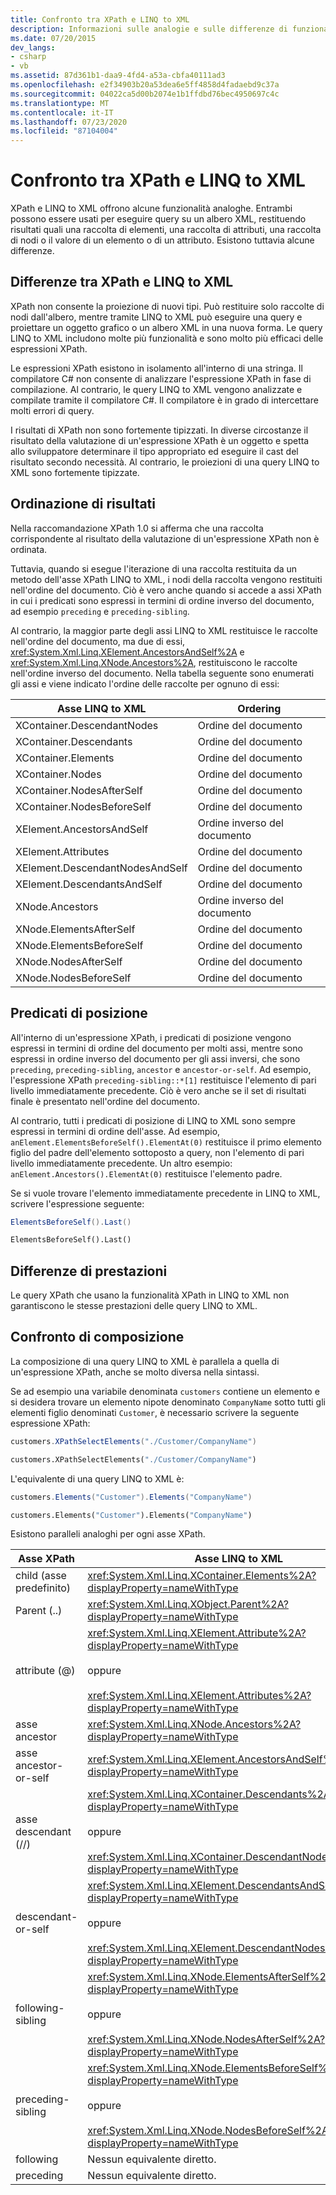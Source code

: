 ```yaml
---
title: Confronto tra XPath e LINQ to XML
description: Informazioni sulle analogie e sulle differenze di funzionalità tra XPath e LINQ to XML in C#. È possibile utilizzare entrambi per eseguire una query su un albero XML.
ms.date: 07/20/2015
dev_langs:
- csharp
- vb
ms.assetid: 87d361b1-daa9-4fd4-a53a-cbfa40111ad3
ms.openlocfilehash: e2f34903b20a53dea6e5ff4858d4fadaebd9c37a
ms.sourcegitcommit: 04022ca5d00b2074e1b1ffdbd76bec4950697c4c
ms.translationtype: MT
ms.contentlocale: it-IT
ms.lasthandoff: 07/23/2020
ms.locfileid: "87104004"
---
```

# <a name="comparison-of-xpath-and-linq-to-xml"></a>Confronto tra XPath e LINQ to XML
XPath e LINQ to XML offrono alcune funzionalità analoghe. Entrambi possono essere usati per eseguire query su un albero XML, restituendo risultati quali una raccolta di elementi, una raccolta di attributi, una raccolta di nodi o il valore di un elemento o di un attributo. Esistono tuttavia alcune differenze.  
  
## <a name="differences-between-xpath-and-linq-to-xml"></a>Differenze tra XPath e LINQ to XML  
 XPath non consente la proiezione di nuovi tipi. Può restituire solo raccolte di nodi dall'albero, mentre tramite LINQ to XML può eseguire una query e proiettare un oggetto grafico o un albero XML in una nuova forma. Le query LINQ to XML includono molte più funzionalità e sono molto più efficaci delle espressioni XPath.  
  
 Le espressioni XPath esistono in isolamento all'interno di una stringa. Il compilatore C# non consente di analizzare l'espressione XPath in fase di compilazione. Al contrario, le query LINQ to XML vengono analizzate e compilate tramite il compilatore C#. Il compilatore è in grado di intercettare molti errori di query.  
  
 I risultati di XPath non sono fortemente tipizzati. In diverse circostanze il risultato della valutazione di un'espressione XPath è un oggetto e spetta allo sviluppatore determinare il tipo appropriato ed eseguire il cast del risultato secondo necessità. Al contrario, le proiezioni di una query LINQ to XML sono fortemente tipizzate.  
  
## <a name="result-ordering"></a>Ordinazione di risultati  
 Nella raccomandazione XPath 1.0 si afferma che una raccolta corrispondente al risultato della valutazione di un'espressione XPath non è ordinata.  
  
 Tuttavia, quando si esegue l'iterazione di una raccolta restituita da un metodo dell'asse XPath LINQ to XML, i nodi della raccolta vengono restituiti nell'ordine del documento. Ciò è vero anche quando si accede a assi XPath in cui i predicati sono espressi in termini di ordine inverso del documento, ad esempio `preceding` e `preceding-sibling`.  
  
 Al contrario, la maggior parte degli assi LINQ to XML restituisce le raccolte nell'ordine del documento, ma due di essi, <xref:System.Xml.Linq.XElement.AncestorsAndSelf%2A> e <xref:System.Xml.Linq.XNode.Ancestors%2A>, restituiscono le raccolte nell'ordine inverso del documento. Nella tabella seguente sono enumerati gli assi e viene indicato l'ordine delle raccolte per ognuno di essi:  
  
|Asse LINQ to XML|Ordering|  
|----------------------|--------------|  
|XContainer.DescendantNodes|Ordine del documento|  
|XContainer.Descendants|Ordine del documento|  
|XContainer.Elements|Ordine del documento|  
|XContainer.Nodes|Ordine del documento|  
|XContainer.NodesAfterSelf|Ordine del documento|  
|XContainer.NodesBeforeSelf|Ordine del documento|  
|XElement.AncestorsAndSelf|Ordine inverso del documento|  
|XElement.Attributes|Ordine del documento|  
|XElement.DescendantNodesAndSelf|Ordine del documento|  
|XElement.DescendantsAndSelf|Ordine del documento|  
|XNode.Ancestors|Ordine inverso del documento|  
|XNode.ElementsAfterSelf|Ordine del documento|  
|XNode.ElementsBeforeSelf|Ordine del documento|  
|XNode.NodesAfterSelf|Ordine del documento|  
|XNode.NodesBeforeSelf|Ordine del documento|  
  
## <a name="positional-predicates"></a>Predicati di posizione  
 All'interno di un'espressione XPath, i predicati di posizione vengono espressi in termini di ordine del documento per molti assi, mentre sono espressi in ordine inverso del documento per gli assi inversi, che sono `preceding`, `preceding-sibling`, `ancestor` e `ancestor-or-self`. Ad esempio, l'espressione XPath `preceding-sibling::*[1]` restituisce l'elemento di pari livello immediatamente precedente. Ciò è vero anche se il set di risultati finale è presentato nell'ordine del documento.  
  
 Al contrario, tutti i predicati di posizione di LINQ to XML sono sempre espressi in termini di ordine dell'asse. Ad esempio, `anElement.ElementsBeforeSelf().ElementAt(0)` restituisce il primo elemento figlio del padre dell'elemento sottoposto a query, non l'elemento di pari livello immediatamente precedente. Un altro esempio: `anElement.Ancestors().ElementAt(0)` restituisce l'elemento padre.  
  
 Se si vuole trovare l'elemento immediatamente precedente in LINQ to XML, scrivere l'espressione seguente:  
  
```csharp
ElementsBeforeSelf().Last()
```
  
```vb
ElementsBeforeSelf().Last()
```
  
## <a name="performance-differences"></a>Differenze di prestazioni  
 Le query XPath che usano la funzionalità XPath in LINQ to XML non garantiscono le stesse prestazioni delle query LINQ to XML.  
  
## <a name="comparison-of-composition"></a>Confronto di composizione  
 La composizione di una query LINQ to XML è parallela a quella di un'espressione XPath, anche se molto diversa nella sintassi.  
  
 Se ad esempio una variabile denominata `customers` contiene un elemento e si desidera trovare un elemento nipote denominato `CompanyName` sotto tutti gli elementi figlio denominati `Customer`, è necessario scrivere la seguente espressione XPath:  
  
```csharp  
customers.XPathSelectElements("./Customer/CompanyName")
```  
  
```vb
customers.XPathSelectElements("./Customer/CompanyName")
```

 L'equivalente di una query LINQ to XML è:  
  
```csharp  
customers.Elements("Customer").Elements("CompanyName")
```  
  
```vb
customers.Elements("Customer").Elements("CompanyName")
```  

 Esistono paralleli analoghi per ogni asse XPath.  
  
|Asse XPath|Asse LINQ to XML|  
|----------------|----------------------|  
|child (asse predefinito)|<xref:System.Xml.Linq.XContainer.Elements%2A?displayProperty=nameWithType>|  
|Parent (..)|<xref:System.Xml.Linq.XObject.Parent%2A?displayProperty=nameWithType>|  
|attribute (@)|<xref:System.Xml.Linq.XElement.Attribute%2A?displayProperty=nameWithType><br /><br /> oppure<br /><br /> <xref:System.Xml.Linq.XElement.Attributes%2A?displayProperty=nameWithType>|  
|asse ancestor|<xref:System.Xml.Linq.XNode.Ancestors%2A?displayProperty=nameWithType>|  
|asse ancestor-or-self|<xref:System.Xml.Linq.XElement.AncestorsAndSelf%2A?displayProperty=nameWithType>|  
|asse descendant (//)|<xref:System.Xml.Linq.XContainer.Descendants%2A?displayProperty=nameWithType><br /><br /> oppure<br /><br /> <xref:System.Xml.Linq.XContainer.DescendantNodes%2A?displayProperty=nameWithType>|  
|descendant-or-self|<xref:System.Xml.Linq.XElement.DescendantsAndSelf%2A?displayProperty=nameWithType><br /><br /> oppure<br /><br /> <xref:System.Xml.Linq.XElement.DescendantNodesAndSelf%2A?displayProperty=nameWithType>|  
|following-sibling|<xref:System.Xml.Linq.XNode.ElementsAfterSelf%2A?displayProperty=nameWithType><br /><br /> oppure<br /><br /> <xref:System.Xml.Linq.XNode.NodesAfterSelf%2A?displayProperty=nameWithType>|  
|preceding-sibling|<xref:System.Xml.Linq.XNode.ElementsBeforeSelf%2A?displayProperty=nameWithType><br /><br /> oppure<br /><br /> <xref:System.Xml.Linq.XNode.NodesBeforeSelf%2A?displayProperty=nameWithType>|  
|following|Nessun equivalente diretto.|  
|preceding|Nessun equivalente diretto.|  
  